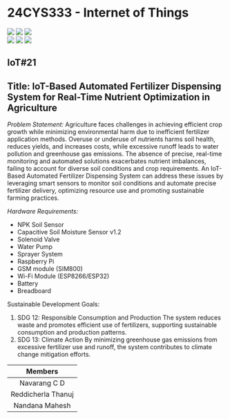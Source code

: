 # 24CYS333 - Internet of Things
![](https://img.shields.io/badge/Batch-22CYS-lightgreen) ![](https://img.shields.io/badge/UG-blue) ![](https://img.shields.io/badge/Subject-IoT-blue)
<br/>
![](https://img.shields.io/badge/Lecture-2-orange) ![](https://img.shields.io/badge/Practical-3-orange) ![](https://img.shields.io/badge/Credits-3-orange) <br/>

## IoT#21

## Title: IoT-Based Automated Fertilizer Dispensing System for Real-Time Nutrient Optimization in Agriculture

*Problem Statement:* Agriculture faces challenges in achieving efficient crop growth while minimizing environmental harm due to inefficient fertilizer application methods. Overuse or underuse of nutrients harms soil health, reduces yields, and increases costs, while excessive runoff leads to water pollution and greenhouse gas emissions. The absence of precise, real-time monitoring and automated solutions exacerbates nutrient imbalances, failing to account for diverse soil conditions and crop requirements. An IoT-Based Automated Fertilizer Dispensing System can address these issues by leveraging smart sensors to monitor soil conditions and automate precise fertilizer delivery, optimizing resource use and promoting sustainable farming practices.

*Hardware Requirements:* <br>
- NPK Soil Sensor <br>
- Capacitive Soil Moisture Sensor v1.2 <br>
- Solenoid Valve <br>
- Water Pump <br>
- Sprayer System <br>
- Raspberry Pi <br>
- GSM module (SIM800) <br>
- Wi-Fi Module (ESP8266/ESP32) <br>
- Battery <br>
- Breadboard <br>

Sustainable Development Goals:

1. SDG 12: Responsible Consumption and Production
The system reduces waste and promotes efficient use of fertilizers, supporting sustainable consumption and production patterns.
2. SDG 13: Climate Action
By minimizing greenhouse gas emissions from excessive fertilizer use and runoff, the system contributes to climate change mitigation efforts.


| Members                 | 
|:-----------------------:|
| Navarang C D            | 
| Reddicherla Thanuj      | 
| Nandana Mahesh          |
